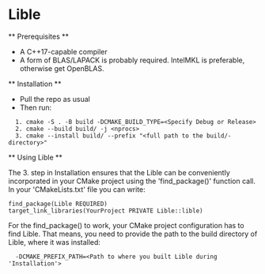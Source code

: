 # Lible

** Prerequisites **
  - A C++17-capable compiler
  - A form of BLAS/LAPACK is probably required. IntelMKL is preferable, otherwise get OpenBLAS.

** Installation **
  - Pull the repo as usual
  - Then run:
  ```
    1. cmake -S . -B build -DCMAKE_BUILD_TYPE=<Specify Debug or Release>
    2. cmake --build build/ -j <nprocs>
    3. cmake --install build/ --prefix "<full path to the build/-directory>"
  ```
** Using Lible **

The 3. step in Installation ensures that the Lible can be conveniently incorporated in your CMake project using the 'find_package()' function call. In your 'CMakeLists.txt' file you can write:
  ```
  find_package(Lible REQUIRED)
  target_link_libraries(YourProject PRIVATE Lible::lible)
  ```
For the find_package() to work, your CMake project configuration has to find Lible. That means, you need to provide the path to the build directory of Lible, where it was installed:
```
  -DCMAKE_PREFIX_PATH=<Path to where you built Lible during 'Installation'>
```
